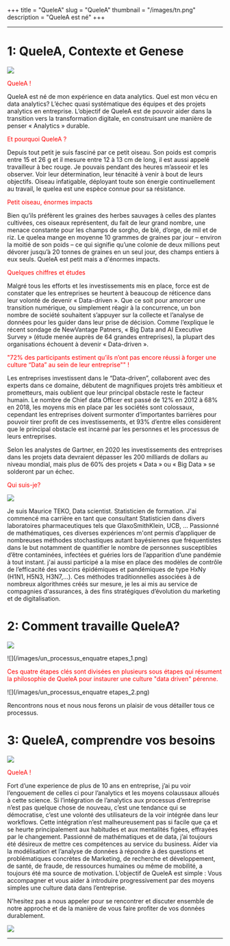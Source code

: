 +++
title = "QueleA"
slug = "QueleA"
thumbnail = "/images/tn.png"
description = "QueleA est né"
+++

---------------------------



# 1: QueleA, Contexte et Genese 
![](/images/quelea_context_genese.png)
<p style="color:red"> QueleA ! </p>
QueleA est né de mon  expérience en data analytics.    
Quel est mon vécu en data analytics?  
L’échec quasi systématique des équipes et des projets analytics en entreprise.  
L’objectif de QueleA est de pouvoir aider dans la transition vers la transformation digitale, en  construisant une manière de penser « Analytics » durable.




 <p style="color:red"> Et pourquoi QueleA ?</p> 
Depuis tout petit je suis fasciné par ce petit oiseau. Son poids est compris entre 15 et 26 g et il mesure entre 12 à 13 cm de long, il est aussi appelé travailleur à bec rouge. Je pouvais pendant des heures  m’asseoir et les observer. Voir leur détermination, leur ténacité à venir à bout de leurs objectifs. Oiseau infatigable, déployant toute son énergie continuellement au travail, le quelea est une espèce connue pour sa résistance.  

 <p style="color:red"> Petit oiseau, énormes impacts </p> 
Bien qu’ils préfèrent les graines des herbes sauvages à celles des plantes cultivées, ces oiseaux représentent, du fait de leur grand nombre, une menace constante pour les champs de sorgho, de blé, d’orge, de mil et de riz.  Le quelea mange en moyenne 10 grammes de graines par jour – environ la moitié de son poids – ce qui signifie qu’une colonie de deux millions peut dévorer jusqu’à 20 tonnes de graines en un seul jour, des champs entiers à eux seuls. 
QueleA est petit mais a d'énormes impacts. 

 <p style="color:red"> Quelques chiffres et études </p> 
Malgré tous les efforts et les investissements mis en place, force est de constater que les entreprises se heurtent à beaucoup de réticence dans leur volonté de devenir « Data-driven ». Que ce soit pour amorcer une transition numérique, ou simplement réagir à la concurrence, un bon nombre de société souhaitent s’appuyer sur la collecte et l’analyse de données pour les guider dans leur prise de décision. Comme l’explique le récent sondage de NewVantage Patners, « Big Data and AI Executive Survey » (étude menée auprès de 64 grandes entreprises), la plupart des organisations échouent à devenir « Data-driven ». 

 <p style="color:red"> "72% des participants estiment qu’ils n’ont pas encore réussi à forger une culture “Data” au sein de leur entreprise""  !</p> 
Les entreprises investissent dans le “Data-driven”, collaborent avec des experts dans ce domaine, débutent de magnifiques projets très ambitieux et prometteurs, mais oublient que leur principal obstacle reste le facteur humain.
Le nombre de Chief data Officer est passé de 12% en 2012 à 68% en 2018, les moyens mis en place par les sociétés sont colossaux, cependant les entreprises doivent surmonter d’importantes barrières pour pouvoir tirer profit de ces investissements, et 93% d’entre elles considèrent que le principal obstacle est incarné par les personnes et les processus de leurs entreprises. 
 
Selon les analystes de Gartner, en 2020 les investissements des entreprises dans les projets data devraient dépasser les 200 milliards de dollars au niveau mondial, mais plus de 60% des projets « Data » ou « Big Data » se solderont par un échec. 


 <p style="color:red">  Qui suis-je? </p> 
 

 ![](/images/photo_mauriceteko.png)
 
Je suis Maurice TEKO, Data scientist. Statisticien de formation. J'ai commencé ma carrière en tant que consultant Statisticien dans divers laboratoires pharmaceutiques tels que GlaxoSmithKlein, UCB, ... Passionné de mathématiques, ces diverses expériences m'ont permis d’appliquer de nombreuses méthodes stochastiques autant bayésiennes que fréquentistes dans le but notamment de quantifier le nombre de personnes susceptibles d’être contaminées, infectées et guéries lors de l’apparition d’une pandémie à tout instant. j'ai aussi participé a la mise en place des modèles de contrôle de l’efficacité des vaccins épidémiques et pandémiques de type HxNy (H1N1, H5N3, H3N7,…). Ces méthodes traditionnelles associées à de nombreux algorithmes créés sur mesure, je les ai mis au service de compagnies d'assurances, à des fins stratégiques d’évolution du marketing et de digitalisation.



# 2: Comment travaille QueleA?

![ ](/images/comment_travaille_quelea.png)



<!-- # un processus en quatres étapes -->

![](/images/un_processus_enquatre etapes_1.png)


<p style="color:red"> Ces quatre étapes clés sont divisées en plusieurs sous étapes  qui résument la philosophie de QueleA pour instaurer une culture "data driven" pérenne. </p>

![](/images/un_processus_enquatre etapes_2.png)


 Rencontrons nous et nous nous ferons un plaisir de vous détailler tous ce processus.
 
# 3: QueleA, comprendre vos besoins 
  
 ![](/images/comprendre_vos_besoins.png)

 <p style="color:red"> QueleA !</p>
Fort d’une experience de plus de 10 ans en entreprise, j’ai pu voir  l’engouement de celles ci pour l’analytics et les moyens colaussaux alloués à cette science. Si l’intégration de l’analytics aux processus d’entreprise n’est pas quelque chose de nouveau, c’est une tendance qui se démocratise, c’est une volonté des utilisateurs de la voir intégrée dans leur workflows. Cette intégration n’est malheureusement pas si facile que ça et se heurte principalement aux habitudes et aux mentalités figées, effrayées par le changement. Passionné de mathématiques et de data, j’ai toujours été désireux de mettre ces compétences au service du business. Aider via la modélisation et l’analyse de données à répondre à des questions et problématiques concrètes de Marketing, de recherche et développement, de santé, de fraude, de ressources humaines ou même de mobilité, a toujours été ma source de motivation.  
L’objectif de QueleA est simple : Vous accompagner et vous aider à introduire progressivement par des moyens simples une culture data dans l’entreprise. 
 
 

<!-- # 5: Mon cv (En anglais). -->

<!--  ![](/files/cv.pdf){width=120%} -->
 
N'hesitez pas a nous appeler pour se rencontrer et discuter ensemble de notre approche et de la manière de vous faire profiter de vos données durablement.
 
  ![](/images/quelea_page_de_garde.png)
  
---------------------------
